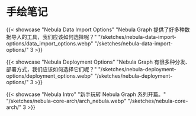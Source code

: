 # 手绘笔记


{{< showcase "Nebula Data Import Options" "Nebula Graph 提供了好多种数据导入的工具，我们应该如何选择呢？" "/sketches/nebula-data-import-options/data_import_options.webp" "/sketches/nebula-data-import-options/" 3 >}}

{{< showcase "Nebula Deployment Options" "Nebula Graph 有很多种分发、部署方式，我们应该如何选择它们呢？" "/sketches/nebula-deployment-options/deployment_options.webp" "/sketches/nebula-deployment-options/" 3 >}}

{{< showcase "Nebula Intro" "新手玩转 Nebula Graph 系列开篇。" "/sketches/nebula-core-arch/arch_nebula.webp" "/sketches/nebula-core-arch/" 3 >}}
